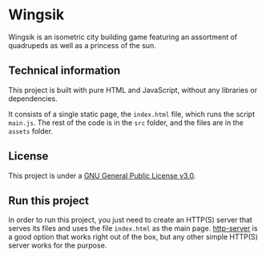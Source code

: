 # Wingsik

Wingsik is an isometric city building game featuring an assortment of quadrupeds as well as a princess of the sun.

## Technical information

This project is built with pure HTML and JavaScript, without any libraries or dependencies.

It consists of a single static page, the `index.html` file, which runs the script `main.js`. The rest of the code is in the `src` folder, and the files are in the `assets` folder.

## License

This project is under a [GNU General Public License v3.0](LICENSE).

## Run this project

In order to run this project, you just need to create an HTTP(S) server that serves its files and uses the file `index.html` as the main page. [http-server](https://github.com/http-party/http-server) is a good option that works right out of the box, but any other simple HTTP(S) server works for the purpose.
